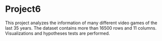 # Project6
This project analyzes the information of many different video games of the last 35 years. The dataset contains more than 16500 rows and 11 columns. Visualizations and hypotheses tests are performed.
